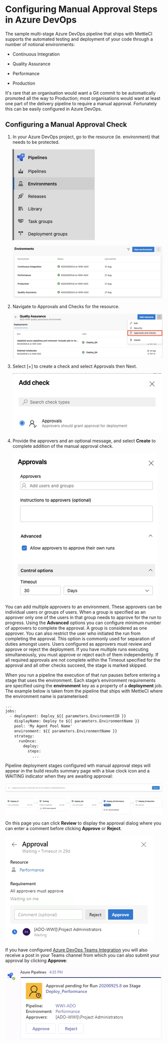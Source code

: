 # Configuring Manual Approval Steps in Azure DevOps

The sample multi-stage Azure DevOps pipeline that ships with MettleCI supports the automated testing and deployment of your code through a number of notional environments:

*   Continuous Integration
    
*   Quality Assurance
    
*   Performance
    
*   Production
    

It's rare that an organisation would want a Git commit to be automatically promoted all the way to Production; most organisations would want at least one part of the delivery pipeline to require a manual approval. Fortunately this can be easily configured in Azure DevOps.

## Configuring a Manual Approval Check

1.  In your Azure DevOps project, go to the resource (ie. environment) that needs to be protected.
    
    ![](./attachments/image-20200925-065044.png)
    
    ![](./attachments/image-20200925-070438.png)
    
2.  Navigate to Approvals and Checks for the resource.
    
    ![](./attachments/image-20200925-070645.png)
    
3.  Select \[+\] to create a check and select Approvals then Next.
    
    ![](./attachments/image-20200925-070838.png)
    
4.  Provide the approvers and an optional message, and select **Create** to complete addition of the manual approval check.
    
    ![](./attachments/image-20200925-070928.png)
    

You can add multiple approvers to an environment. These approvers can be individual users or groups of users. When a group is specified as an approver only one of the users in that group needs to approve for the run to progress. Using the **Advanced** options you can configure minimum number of approvers to complete the approval. A group is considered as one approver. You can also restrict the user who initiated the run from completing the approval. This option is commonly used for separation of duties amongst users. Users configured as approvers must review and approve or reject the deployment. If you have multiple runs executing simultaneously, you must approve or reject each of them independently. If all required approvals are not complete within the Timeout specified for the approval and all other checks succeed, the stage is marked skipped.

When you run a pipeline the execution of that run pauses before entering a stage that uses the environment. Each stage’s environment requirements are specified using the **environment** key as a property of a **deployment** job. The example below is taken from the pipeline that ships with MettleCI where the environment name is parameterised:

```
...
jobs:
  - deployment: Deploy_${{ parameters.EnvironmentID }}
    displayName: Deploy to ${{ parameters.EnvironmentName }}
    pool: 'My Agent Pool Name'
    environment: ${{ parameters.EnvironmentName }}
    strategy:
      runOnce:
        deploy:
          steps:
            ...
```

Pipeline deployment stages configured wth manual approval steps will appear in the build results summary page with a blue clock icon and a WAITING indicator when they are awaiting approval:

![](./attachments/image-20200928-144058.png)

![](./attachments/image-20200925-134059.png)

On this page you can click **Review** to display the approval dialog where you can enter a comment before clicking **Approve** or **Reject**.

![](./attachments/image-20200928-144126.png)

If you have configured [Azure DevOps Teams Integration](../azure-pipelines/integrate-azure-devops-with-microsoft-teams.md) you will also receive a post in your Teams channel from which you can also submit your approval by clicking **Approve**:

![](./attachments/image-20200925-071154.png)